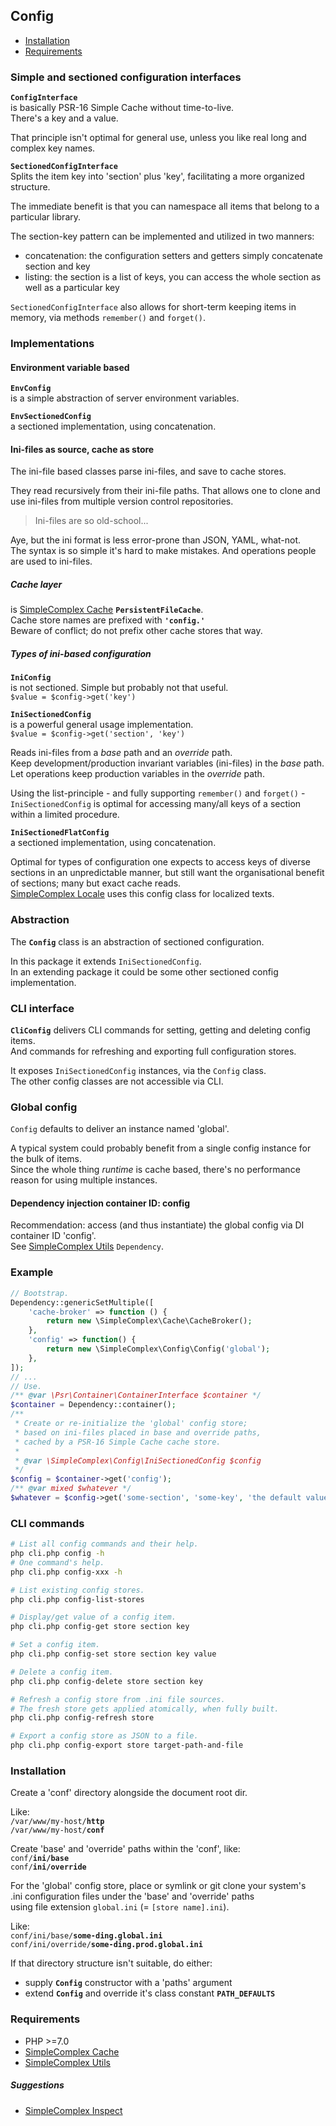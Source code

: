 ## Config ##

- [Installation](#installation)
- [Requirements](#requirements)

### Simple and sectioned configuration interfaces ###

**``` ConfigInterface ```**  
is basically PSR-16 Simple Cache without time-to-live.  
There's a key and a value.

That principle isn't optimal for general use, unless you like real long and complex key names.  

**``` SectionedConfigInterface ```**  
Splits the item key into 'section' plus 'key', facilitating a more organized structure.

The immediate benefit is that you can namespace all items that belong to a particular library.

The section-key pattern can be implemented and utilized in two manners:

- concatenation: the configuration setters and getters simply concatenate section and key
- listing: the section is a list of keys, you can access the whole section as well as a particular key

``` SectionedConfigInterface ``` also allows for short-term keeping items in memory,
via methods ``` remember() ``` and ``` forget() ```.

### Implementations ###

#### Environment variable based ####

**``` EnvConfig ```**  
is a simple abstraction of server environment variables.

**``` EnvSectionedConfig ```**  
a sectioned implementation, using concatenation.

#### Ini-files as source, cache as store ####

The ini-file based classes parse ini-files, and save to cache stores.

They read recursively from their ini-file paths.
That allows one to clone and use ini-files from multiple version control repositories.

> Ini-files are so old-school...

Aye, but the ini format is less error-prone than JSON, YAML, what-not.  
The syntax is so simple it's hard to make mistakes. And operations people are used to ini-files.

##### Cache layer #####
is [SimpleComplex Cache](https://github.com/simplecomplex/php-cache) **``` PersistentFileCache ```**.  
Cache store names are prefixed with **``` 'config.' ```**  
Beware of conflict; do not prefix other cache stores that way. 

##### Types of ini-based configuration #####

**``` IniConfig ```**  
is not sectioned. Simple but probably not that useful.  
``` $value = $config->get('key') ```

**``` IniSectionedConfig ```**  
is a powerful general usage implementation.  
``` $value = $config->get('section', 'key') ```

Reads ini-files from a _base_ path and an _override_ path.  
Keep development/production invariant variables (ini-files) in the _base_ path.  
Let operations keep production variables in the _override_ path.

Using the list-principle - and fully supporting ``` remember() ``` and ``` forget() ``` -
``` IniSectionedConfig ``` is optimal for accessing many/all keys of a section within a limited procedure.

**``` IniSectionedFlatConfig ```**  
a sectioned implementation, using concatenation.

Optimal for types of configuration one expects to access keys of diverse sections in an unpredictable manner,
but still want the organisational benefit of sections; many but exact cache reads.  
[SimpleComplex Locale](https://github.com/simplecomplex/php-locale) uses this config class for localized texts.

### Abstraction ###

The **``` Config ```** class is an abstraction of sectioned configuration.

In this package it extends ``` IniSectionedConfig ```.  
In an extending package it could  be some other sectioned config implementation.

### CLI interface ###

**``` CliConfig ```**  delivers CLI commands for setting, getting and deleting config items.  
And commands for refreshing and exporting full configuration stores.

It exposes ``` IniSectionedConfig ``` instances, via the ``` Config ``` class.  
The other config classes are not accessible via CLI.

### Global config ###

``` Config ``` defaults to deliver an instance named 'global'.

A typical system could probably benefit from a single config instance for the bulk of items.  
Since the whole thing _runtime_ is cache based, there's no performance reason for using multiple instances.

#### Dependency injection container ID: config ####

Recommendation: access (and thus instantiate) the global config via DI container ID 'config'.  
See [SimpleComplex Utils](https://github.com/simplecomplex/php-utils) ``` Dependency ```.

### Example ###

```php
// Bootstrap.
Dependency::genericSetMultiple([
    'cache-broker' => function () {
        return new \SimpleComplex\Cache\CacheBroker();
    },
    'config' => function() {
        return new \SimpleComplex\Config\Config('global');
    },
]);
// ...
// Use.
/** @var \Psr\Container\ContainerInterface $container */
$container = Dependency::container();
/**
 * Create or re-initialize the 'global' config store;
 * based on ini-files placed in base and override paths,
 * cached by a PSR-16 Simple Cache cache store.
 *
 * @var \SimpleComplex\Config\IniSectionedConfig $config
 */
$config = $container->get('config');
/** @var mixed $whatever */
$whatever = $config->get('some-section', 'some-key', 'the default value');
```

### CLI commands ###

```bash
# List all config commands and their help.
php cli.php config -h
# One command's help.
php cli.php config-xxx -h

# List existing config stores.
php cli.php config-list-stores

# Display/get value of a config item.
php cli.php config-get store section key

# Set a config item.
php cli.php config-set store section key value

# Delete a config item.
php cli.php config-delete store section key

# Refresh a config store from .ini file sources.
# The fresh store gets applied atomically, when fully built.
php cli.php config-refresh store

# Export a config store as JSON to a file.
php cli.php config-export store target-path-and-file
```

### Installation ###

Create a 'conf' directory alongside the document root dir.

Like:  
```/var/www/my-host/```**```http```**  
```/var/www/my-host/```**```conf```**

Create 'base' and 'override' paths within the 'conf', like:  
```conf/```**```ini/base```**  
```conf/```**```ini/override```**  

For the 'global' config store, place or symlink or git clone your system's  
.ini configuration files under the 'base' and 'override' paths  
using file extension ```global.ini``` (= ```[store name].ini```).

Like:  
```conf/ini/base/```**```some-ding.global.ini```**  
```conf/ini/override/```**```some-ding.prod.global.ini```**  

If that directory structure isn't suitable, do either:
- supply **```Config```** constructor with a 'paths' argument
- extend **```Config```** and override it's class constant **```PATH_DEFAULTS```**


### Requirements ###

- PHP >=7.0
- [SimpleComplex Cache](https://github.com/simplecomplex/php-cache)
- [SimpleComplex Utils](https://github.com/simplecomplex/php-utils)

##### Suggestions #####

- [SimpleComplex Inspect](https://github.com/simplecomplex/inspect)
